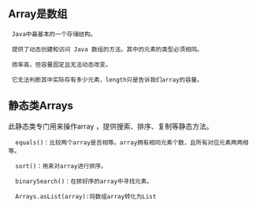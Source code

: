 ## Array是数组
     Java中最基本的一个存储结构。

     提供了动态创建和访问 Java 数组的方法。其中的元素的类型必须相同。

     效率高，但容量固定且无法动态改变。

     它无法判断其中实际存有多少元素，length只是告诉我们array的容量。


## 静态类Arrays
此静态类专门用来操作array ，提供搜索、排序、复制等静态方法。

      equals()：比较两个array是否相等。array拥有相同元素个数，且所有对应元素两两相等。

      sort()：用来对array进行排序。

      binarySearch()：在排好序的array中寻找元素。

      Arrays.asList(array):将数组array转化为List
